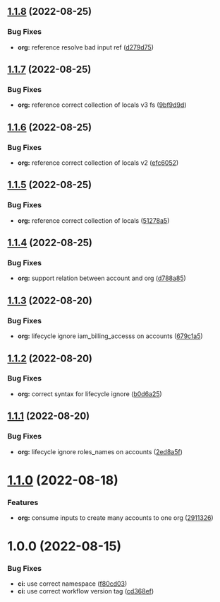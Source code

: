 ## [1.1.8](https://github.com/kolvin/terraform-aws-organizations/compare/v1.1.7...v1.1.8) (2022-08-25)


### Bug Fixes

* **org:** reference resolve bad input ref ([d279d75](https://github.com/kolvin/terraform-aws-organizations/commit/d279d757e307bb8159ed884dd3ed2a212f064290))

## [1.1.7](https://github.com/kolvin/terraform-aws-organizations/compare/v1.1.6...v1.1.7) (2022-08-25)


### Bug Fixes

* **org:** reference correct collection of locals v3 fs ([9bf9d9d](https://github.com/kolvin/terraform-aws-organizations/commit/9bf9d9d62f634d0630b5444ddca891f1ba73960d))

## [1.1.6](https://github.com/kolvin/terraform-aws-organizations/compare/v1.1.5...v1.1.6) (2022-08-25)


### Bug Fixes

* **org:** reference correct collection of locals v2 ([efc6052](https://github.com/kolvin/terraform-aws-organizations/commit/efc605234e4cd086e3b5f5e9e0ba59b09cdea047))

## [1.1.5](https://github.com/kolvin/terraform-aws-organizations/compare/v1.1.4...v1.1.5) (2022-08-25)


### Bug Fixes

* **org:** reference correct collection of locals ([51278a5](https://github.com/kolvin/terraform-aws-organizations/commit/51278a528308adc389673d0ad13ea23f54e4f85c))

## [1.1.4](https://github.com/kolvin/terraform-aws-organizations/compare/v1.1.3...v1.1.4) (2022-08-25)


### Bug Fixes

* **org:** support relation between account and org ([d788a85](https://github.com/kolvin/terraform-aws-organizations/commit/d788a85046efbedb8430b025dac8b617e7f7b78f))

## [1.1.3](https://github.com/kolvin/terraform-aws-organizations/compare/v1.1.2...v1.1.3) (2022-08-20)


### Bug Fixes

* **org:** lifecycle ignore iam_billing_accesss on accounts ([679c1a5](https://github.com/kolvin/terraform-aws-organizations/commit/679c1a5901d7d58410b1dd0a0af80a10b702996f))

## [1.1.2](https://github.com/kolvin/terraform-aws-organizations/compare/v1.1.1...v1.1.2) (2022-08-20)


### Bug Fixes

* **org:** correct syntax for lifecycle ignore ([b0d6a25](https://github.com/kolvin/terraform-aws-organizations/commit/b0d6a25ba6195303cbaedb7c9a52a418d72c7088))

## [1.1.1](https://github.com/kolvin/terraform-aws-organizations/compare/v1.1.0...v1.1.1) (2022-08-20)


### Bug Fixes

* **org:** lifecycle ignore roles_names on accounts ([2ed8a5f](https://github.com/kolvin/terraform-aws-organizations/commit/2ed8a5fbbf73a98db142ef30c184c302ac71e321))

# [1.1.0](https://github.com/kolvin/terraform-aws-organizations/compare/v1.0.0...v1.1.0) (2022-08-18)


### Features

* **org:** consume inputs to create many accounts to one org ([2911326](https://github.com/kolvin/terraform-aws-organizations/commit/291132639322a0fc279143d269fee10815401cf2))

# 1.0.0 (2022-08-15)


### Bug Fixes

* **ci:** use correct namespace ([f80cd03](https://github.com/kolvin/terraform-aws-organizations/commit/f80cd036f9cb71aeb675a0cf13e680940f94382a))
* **ci:** use correct workflow version tag ([cd368ef](https://github.com/kolvin/terraform-aws-organizations/commit/cd368ef74e3423a83782de1f003f75be2af5ca1d))
